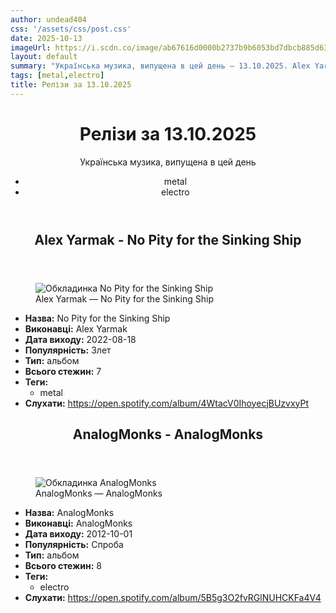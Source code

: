 ```yaml
---
author: undead404
css: '/assets/css/post.css'
date: 2025-10-13
imageUrl: https://i.scdn.co/image/ab67616d0000b2737b9b6053bd7dbcb885d635d4
layout: default
summary: "Українська музика, випущена в цей день – 13.10.2025. Alex Yarmak, AnalogMonks та інші"
tags: [metal,electro]
title: Релізи за 13.10.2025
---
```


<main class="main-content">
  <header>
    <h1>Релізи за <time datetime="2025-10-13">13.10.2025</time></h1>
    <p class="summary">Українська музика, випущена в цей день</p>
      <ul class="tags">
          <li>metal</li>
          <li>electro</li>
      </ul>
  </header>
  <section class="releases">
    <article class="release">
      <header>
        <h2>
          Alex Yarmak - No Pity for the Sinking Ship
        </h2>
      </header>
      <figure>
        <img src="https://i.scdn.co/image/ab67616d0000b2737b9b6053bd7dbcb885d635d4" alt="Обкладинка No Pity for the Sinking Ship">
        <figcaption>Alex Yarmak — No Pity for the Sinking Ship</figcaption>
      </figure>
      <ul>
        <li><strong>Назва:</strong> No Pity for the Sinking Ship</li>
        <li><strong>Виконавці:</strong> Alex Yarmak</li>
        <li><strong>Дата виходу:</strong> 2022-08-18</li>
        <li><strong>Популярність:</strong> Злет</li>
        <li><strong>Тип:</strong> альбом</li>
        <li><strong>Всього стежин:</strong> 7</li>
            <li><strong>Теги:</strong>
            <ul class="tags">
                <li class="tag">metal</li>
            </ul>
            </li>
        <li><strong>Слухати:</strong> <a href="https://open.spotify.com/album/4WtacV0IhoyecjBUzvxyPt" target="_blank">https:&#x2F;&#x2F;open.spotify.com&#x2F;album&#x2F;4WtacV0IhoyecjBUzvxyPt</a></li>
      </ul>
    </article>
    <article class="release">
      <header>
        <h2>
          AnalogMonks - AnalogMonks
        </h2>
      </header>
      <figure>
        <img src="https://i.scdn.co/image/ab67616d0000b273aa7b42a99c357bd221b9f9b2" alt="Обкладинка AnalogMonks">
        <figcaption>AnalogMonks — AnalogMonks</figcaption>
      </figure>
      <ul>
        <li><strong>Назва:</strong> AnalogMonks</li>
        <li><strong>Виконавці:</strong> AnalogMonks</li>
        <li><strong>Дата виходу:</strong> 2012-10-01</li>
        <li><strong>Популярність:</strong> Спроба</li>
        <li><strong>Тип:</strong> альбом</li>
        <li><strong>Всього стежин:</strong> 8</li>
            <li><strong>Теги:</strong>
            <ul class="tags">
                <li class="tag">electro</li>
            </ul>
            </li>
        <li><strong>Слухати:</strong> <a href="https://open.spotify.com/album/5B5g3O2fvRGlNUHCKFa4V4" target="_blank">https:&#x2F;&#x2F;open.spotify.com&#x2F;album&#x2F;5B5g3O2fvRGlNUHCKFa4V4</a></li>
      </ul>
    </article>
  </section>
</main>